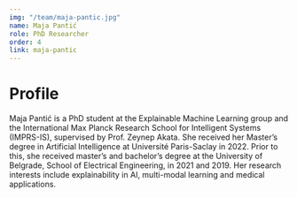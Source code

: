 ```yaml
---
img: "/team/maja-pantic.jpg"
name: Maja Pantić
role: PhD Researcher
order: 4
link: maja-pantic
---
```


# Profile
Maja Pantić is a PhD student at the Explainable Machine Learning group and the International Max Planck Research School for Intelligent Systems (IMPRS-IS), supervised by Prof. Zeynep Akata. She received her Master’s degree in Artificial Intelligence at Université Paris-Saclay in 2022. Prior to this, she received master’s and bachelor’s degree at the University of Belgrade, School of Electrical Engineering, in 2021 and 2019. 
Her research interests include explainability in AI, multi-modal learning and medical applications.

